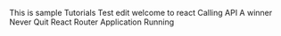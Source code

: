 This is sample Tutorials
Test edit 
welcome to react
Calling API
A winner Never Quit
React Router
Application Running
